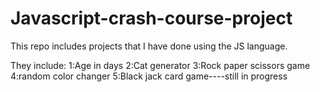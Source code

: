 # Javascript-crash-course-project
This repo includes projects that I have done using the JS language.

They include:
1:Age in days
2:Cat generator
3:Rock paper scissors game
4:random color changer
5:Black jack card game----still in progress
